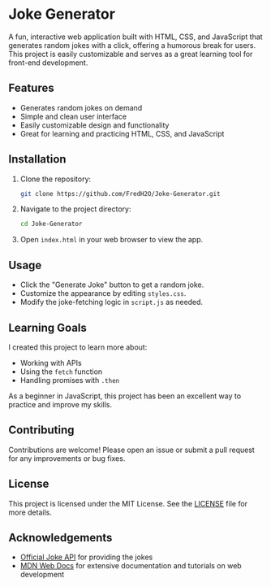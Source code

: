 # Joke Generator

A fun, interactive web application built with HTML, CSS, and JavaScript that generates random jokes with a click, offering a humorous break for users. This project is easily customizable and serves as a great learning tool for front-end development.

## Features

- Generates random jokes on demand
- Simple and clean user interface
- Easily customizable design and functionality
- Great for learning and practicing HTML, CSS, and JavaScript

## Installation

1. Clone the repository:
   ```bash
   git clone https://github.com/FredH2O/Joke-Generator.git
   ```
2. Navigate to the project directory:
   ```bash
   cd Joke-Generator
   ```
3. Open `index.html` in your web browser to view the app.

## Usage

- Click the "Generate Joke" button to get a random joke.
- Customize the appearance by editing `styles.css`.
- Modify the joke-fetching logic in `script.js` as needed.

## Learning Goals

I created this project to learn more about:

- Working with APIs
- Using the `fetch` function
- Handling promises with `.then`

As a beginner in JavaScript, this project has been an excellent way to practice and improve my skills.

## Contributing

Contributions are welcome! Please open an issue or submit a pull request for any improvements or bug fixes.

## License

This project is licensed under the MIT License. See the [LICENSE](LICENSE) file for more details.

## Acknowledgements

- [Official Joke API](https://official-joke-api.appspot.com/) for providing the jokes
- [MDN Web Docs](https://developer.mozilla.org/) for extensive documentation and tutorials on web development
